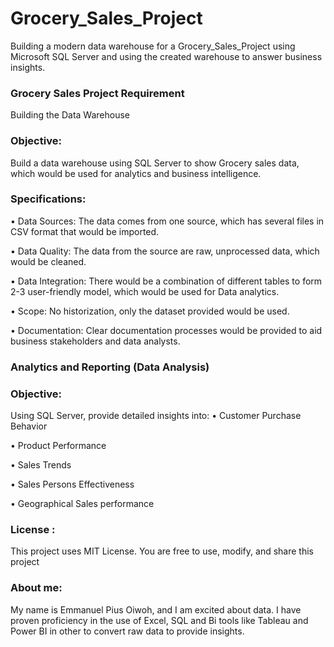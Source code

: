 # Grocery_Sales_Project
Building a modern data warehouse for a Grocery_Sales_Project using Microsoft SQL Server and using the created warehouse to answer business insights.

### Grocery Sales Project Requirement
Building the Data Warehouse

### Objective: 
Build a data warehouse using SQL Server to show Grocery sales data, which would be used for analytics and business intelligence.
### Specifications: 
•	Data Sources: The data comes from one source, which has several files in CSV format that would be imported.

•	Data Quality: The data from the source are raw, unprocessed data, which would be cleaned.

•	Data Integration: There would be a combination of different tables to form 2-3 user-friendly model, which would be used for Data analytics.

•	Scope: No historization, only the dataset provided would be used.

•	Documentation: Clear documentation processes would be provided to aid business stakeholders and data analysts.

### Analytics and Reporting (Data Analysis)
### Objective: 
Using SQL Server, provide detailed insights into:
•	Customer Purchase Behavior

•	Product Performance

•	Sales Trends

•	Sales Persons Effectiveness

•	Geographical Sales performance

### License :
This project uses MIT License. You are free to use, modify, and share this project 

### About me:
My name is Emmanuel Pius Oiwoh, and I am excited about data. I have proven proficiency in the use of Excel, SQL and Bi tools like Tableau and Power BI in other to convert raw data to provide insights.
